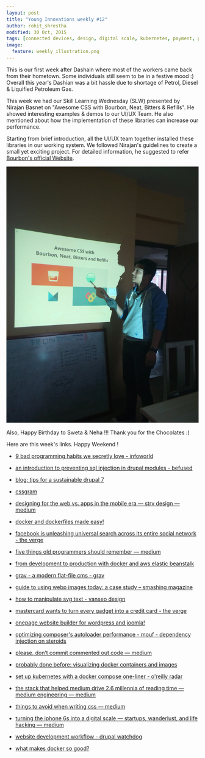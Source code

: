 ```yaml
---
layout: post
title: "Young Innovations weekly #12"
author: rohit_shrestha
modified: 30 Oct, 2015
tags: [connected devices, design, digital scale, kubernetes, payment, posts, ui, users, ux, website, cms, coding, composer, container, css, cssfilters, development, development workflow, devops, docker, drupal, ecs, facebook, gadget payment, html, iphone, iphone 6s, laravel, mastercard, medium, mobileapps, onepager, php, programming, programminghabits, search, security, site builder, sustainable website, svgtexts, webpimage, wordpress]
image:
  feature: weekly_illustration.png
---
```


This is our first week after Dashain where most of the workers came back from their hometown. Some individuals still seem to be in a festive mood :) Overall this year's Dashian was a bit hassle due to shortage of Petrol, Diesel & Liquified Petroleum Gas.

This week we had our Skill Learning Wednesday (SLW) presented by Nirajan Basnet on "Awesome CSS with Bourbon, Neat, Bitters & Refills". He showed interesting examples & demos to our UI/UX Team. He also mentioned about how the implementation of these libraries can increase our performance.

<!--more-->

Starting from brief introduction, all the UI/UX team together installed these libraries in our working system. We followed Nirajan's guidelines to create a small yet exciting project. For detailed information, he suggested to refer [Bourbon's official Website](http://www.bourbon.io).

![SLW photo](/images/weekly12/nirajan-presentation.jpg)

Also, Happy Birthday to Sweta & Neha !!! Thank you for the Chocolates :)

Here are this week's links. Happy Weekend !


* [9 bad programming habits we secretly love - infoworld](http://www.infoworld.com/article/2992566/application-development/9-bad-programming-habits-we-secretly-love.html)

* [an introduction to preventing sql injection in drupal modules - befused](http://befused.com/drupal/sql-injection)

* [blog: tips for a sustainable drupal 7 ](https://openconcept.ca/blog/mike/tips-sustainable-drupal-7-8-website)

* [cssgram](http://una.im/CSSgram/?utm_source=html5weekly)

* [designing for the web vs. apps in the mobile era — strv design — medium](https://medium.com/strv-design/designing-for-web-vs-apps-in-the-mobile-era-a7c2fff654df)

* [docker and dockerfiles made easy!](http://www.sitepoint.com/docker-and-dockerfiles-made-easy/)

* [facebook is unleashing universal search across its entire social network - the verge](http://www.theverge.com/2015/10/22/9587122/new-facebook-search-all-public-posts)

* [five things old programmers should remember — medium](https://medium.com/@garywiz/five-things-old-programmers-need-to-remember-e78caf0b0973)

* [from development to production with docker and aws elastic beanstalk](http://engineering.facile.it/from-development-to-production-with-docker-and-amazon-ecs/)

* [grav - a modern flat-file cms - grav](http://getgrav.org/)

* [guide to using webp images today: a case study – smashing magazine](http://www.smashingmagazine.com/2015/10/webp-images-and-performance/?utm_source=html5weekly)

* [how to manipulate svg text - vanseo design](http://vanseodesign.com/web-design/how-to-manipulate-svg-text/)

* [mastercard wants to turn every gadget into a credit card - the verge](http://www.theverge.com/2015/10/26/9615746/mastercard-enabling-wireless-payment-through-iot-devices)

* [onepage website builder for wordpress and joomla!](http://getonepager.com/)

* [optimizing composer's autoloader performance - mouf - dependency injection on steroids](http://mouf-php.com/optimizing-composer-autoloader-performance)

* [please, don’t commit commented out code — medium](https://medium.com/@kentcdodds/please-don-t-commit-commented-out-code-53d0b5b26d5f)

* [probably done before: visualizing docker containers and images](http://merrigrove.blogspot.co.uk/2015/10/visualizing-docker-containers-and-images.html)

* [set up kubernetes with a docker compose one-liner - o'reilly radar](http://radar.oreilly.com/2015/07/set-up-kubernetes-with-a-docker-compose-one-liner.html)

* [the stack that helped medium drive 2.6 millennia of reading time — medium engineering — medium](https://medium.com/medium-eng/the-stack-that-helped-medium-drive-2-6-millennia-of-reading-time-e56801f7c492)

* [things to avoid when writing css — medium](https://medium.com/@Heydon/things-to-avoid-when-writing-css-1a222c43c28f)

* [turning the iphone 6s into a digital scale — startups, wanderlust, and life hacking — medium](https://medium.com/swlh/turning-the-iphone-6s-into-a-digital-scale-f2197dc2b6e7)

* [website development workflow - drupal watchdog](https://drupalwatchdog.com/volume-5/issue-2/website-development-workflow)

* [what makes docker so good?](http://www.schibsted.pl/2015/10/what-makes-docker-so-good/)